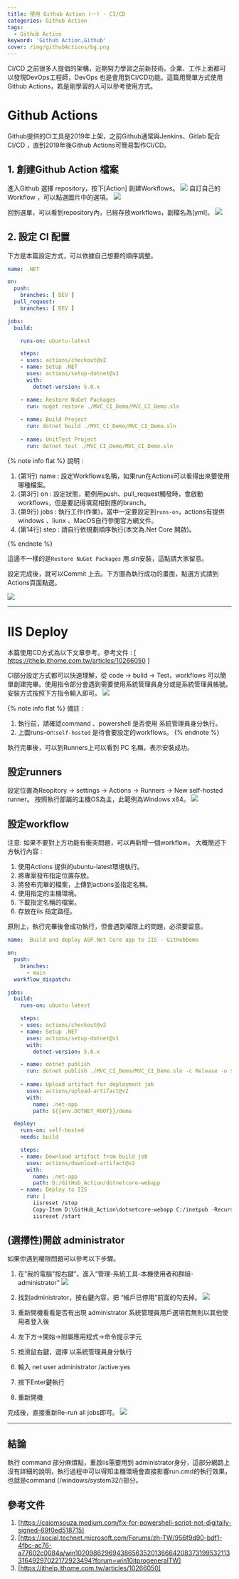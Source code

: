 ```yaml
---
title: 使用 Github Action (一) - CI/CD
categories: Github Action
tags: 
  - Github Action
keyword: 'Github Action,Github'
cover: /img/githubActions/bg.png
---
```


CI/CD 之前很多人提倡的架構，近期努力學習之前新技術。企業、工作上面都可以發現DevOps工程師，DevOps 也是會用到CI/CD功能。這篇用簡單方式使用 Github Actions，若是剛學習的人可以參考使用方式。

# Github Actions 
Github提供的CI工具是2019年上架，之前Github通常與Jenkins、Gitlab 配合 CI/CD ，直到2019年後Github Actions可簡易製作CI/CD。

## 1. 創建Github Action 檔案
進入Github 選擇 repository，按下[Action] 創建Workflows。
![](/img/githubActions/01.png)
自訂自己的 Workflow ，可以點選圖片中的選項。 
![](/img/githubActions/02.png)

回到選單，可以看到repository內，已經存放workflows，副檔名為[yml]。
![](/img/githubActions/03.png)

## 2. 設定 CI 配置
下方是本篇設定方式，可以依據自己想要的順序調整。

```yml
name: .NET

on:
  push:
    branches: [ DEV ]
  pull_request:
    branches: [ DEV ]

jobs:
  build:

    runs-on: ubuntu-latest

    steps:
    - uses: actions/checkout@v2
    - name: Setup .NET
      uses: actions/setup-dotnet@v1
      with:
        dotnet-version: 5.0.x

    - name: Restore NuGet Packages
      run: nuget restore ./MVC_CI_Demo/MVC_CI_Demo.sln 
        
    - name: Build Project
      run: dotnet build ./MVC_CI_Demo/MVC_CI_Demo.sln       
      
    - name: UnitTest Project
      run: dotnet test ./MVC_CI_Demo/MVC_CI_Demo.sln   
```



{% note info flat %}
說明 :
1. (第1行) name : 設定Workflows名稱，如果run在Actions可以看得出來要使用哪種檔案。
2. (第3行) on : 設定狀態，範例用push、pull_request觸發時，會啟動workflows，但是要記得填寫相對應的branch。
3. (第9行) jobs : 執行工作(作業)，當中一定要設定到```runs-on```，actions有提供 windows 、liunx 、MacOS自行參閱官方網文件。
4. (第14行) step : 請自行依規劃順序執行(本文為.Net Core 開啟)。 

{% endnote %}

這邊不一樣的是```Restore NuGet Packages``` 用.sln安裝，這點請大家留意。

設定完成後，就可以Commit 上去。下方圖為執行成功的畫面，點選方式請到Actions頁面點選。

![](/img/githubActions/04.png)

---

# IIS Deploy
本篇使用CD方式為以下文章參考。參考文件 : [ https://ithelp.ithome.com.tw/articles/10266050 ]

CI部分設定方式都可以快速理解，從 code -> bulid -> Test，workflows 可以簡單創建完畢。使用指令部分會遇到需要使用系統管理員身分或是系統管理員帳號。安裝方式按照下方指令輸入即可。
![](/img/githubActions/06.png)

{% note info flat %}
備註 : 
1. 執行前，請確認command 、powershell 是否使用 系統管理員身分執行。
2. 上圖runs-on:```self-hosted``` 是待會要設定的workflows。
{% endnote %}

執行完畢後，可以到Runners上可以看到 PC 名稱，表示安裝成功。

## 設定runners
設定位置為Reopitory -> settings -> Actions -> Runners -> New self-hosted runner。
按照執行部屬的主機OS為主，此範例為Windows x64。
![](/img/githubActions/05.png)

## 設定workflow
注意: 如果不要對上方功能有衝突問題，可以再新增一個workflow。
大概簡述下方執行內容 : 
1. 使用Actions 提供的ubuntu-latest環境執行。
2. 將專案發布指定位置存放。
3. 將發布完畢的檔案，上傳到actions並指定名稱。
4. 使用指定的主機環境。
5. 下載指定名稱的檔案。
6. 存放在iis 指定路徑。

原則上，執行完畢後會成功執行，但會遇到權限上的問題，必須要留意。
```yml
name:  Build and deploy ASP.Net Core app to IIS - GitHubDemo

on:
  push:
    branches:
      - main
  workflow_dispatch:

jobs:
  build:
    runs-on: ubuntu-latest

    steps:
    - uses: actions/checkout@v2
    - name: Setup .NET
      uses: actions/setup-dotnet@v1
      with:
        dotnet-version: 5.0.x

    - name: dotnet publish
      run: dotnet publish ./MVC_CI_Demo/MVC_CI_Demo.sln -c Release -o ${{env.DOTNET_ROOT}}/demo
  
    - name: Upload artifact for deployment job
      uses: actions/upload-artifact@v2
      with:
        name: .net-app
        path: ${{env.DOTNET_ROOT}}/demo

  deploy:
    runs-on: self-hosted
    needs: build

    steps:
    - name: Download artifact from build job
      uses: actions/download-artifact@v2
      with:
        name: .net-app
        path: D:/GitHub_Action/dotnetcore-webapp
    - name: Deploy to IIS
      run: |
        iisreset /stop
        Copy-Item D:\GitHub_Action\dotnetcore-webapp C:/inetpub -Recurse -Force
        iisreset /start
```

## (選擇性)開啟 administrator
如果你遇到權限問題可以參考以下步驟。

1. 在"我的電腦"按右鍵”，進入“管理-系統工具-本機使用者和群組-administrator”
![](/img/githubActions/07.png)

2. 找到administrator，按右鍵內容，把 “帳戶已停用”前面的勾去掉。
![](/img/githubActions/08.png)

3. 重新開機看看是否有出現 administrator 系統管理員用戶選項若無則以其他使用者登入後
4. 左下方->開始->附屬應用程式->命令提示字元
5. 按滑鼠右鍵，選擇 以系統管理員身分執行
6. 輸入 net user administrator /active:yes
7. 按下Enter鍵執行
8. 重新開機

完成後，直接重新Re-run all jobs即可。
![](/img/githubActions/09.png)


---
## 結論
執行 command 部分麻煩點，重啟iis需要用到 administrator身分，這部分網路上沒有詳細的說明，執行過程中可以得知主機環境會直接影響run.cmd的執行效果，也就是command (/windows/system32/)部分。 

## 參考文件 
1. [https://caiomsouza.medium.com/fix-for-powershell-script-not-digitally-signed-69f0ed518715]
2. [https://social.technet.microsoft.com/Forums/zh-TW/956f9d90-bdf1-4fbc-ac76-a77602c0084a/win10209862969438656352013666420837319953211331649297022172923494?forum=win10itprogeneralTW]
3. [https://ithelp.ithome.com.tw/articles/10266050]